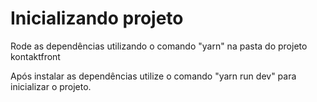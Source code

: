 
# Inicializando projeto

Rode as dependências utilizando o comando "yarn" na pasta do projeto kontaktfront

Após instalar as dependências utilize o comando "yarn run dev" para inicializar o projeto.
